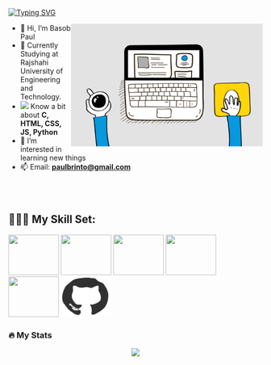 [![Typing SVG](https://readme-typing-svg.demolab.com?font=Silkscreen&size=30&pause=1000&color=34A73A&background=000000FA&center=true&vCenter=true&width=1000&height=300&lines=Hi%2C+I'm+Basob+Paul;A+Frontend+Developer+%F0%9F%91%BE)](https://git.io/typing-svg)

<img width="380" align="right" src="./gif/developer.gif" /> 

- 👋 Hi, I’m Basob Paul 
- 🏫 Currently Studying at Rajshahi University of Engineering and Technology.<br>
- <img src="https://user-images.githubusercontent.com/90419674/187188835-06811af1-c09f-4115-b4ff-ab54020f4abf.gif" width="20px" valign="center"/> Know a bit about **C, HTML, CSS, JS, Python**<br> 
- 👀 I’m interested in learning new things
- 📫 Email: **paulbrinto@gmail.com**



 <br/>
<br/>





## 🤹🏻‍♂️ My Skill Set:



 <p float="left">
  <!---
<img src ="https://res.cloudinary.com/practicaldev/image/fetch/s--xVCufn18--/c_limit%2Cf_auto%2Cfl_progressive%2Cq_66%2Cw_880/https://dev-to-uploads.s3.amazonaws.com/uploads/articles/5nnkrcc3kixypm642opg.gif" width="100" height="80">
--->
  <img src ="https://i.pinimg.com/originals/ca/00/60/ca0060f3414e6e20b75983acddafad53.gif"width="100" height="80">
  <img src="https://media.giphy.com/media/ln7z2eWriiQAllfVcn/giphy.gif" width="100" height="80">
  <img src="https://res.cloudinary.com/practicaldev/image/fetch/s--MF5Cp2yD--/c_limit%2Cf_auto%2Cfl_progressive%2Cq_66%2Cw_880/https://dev-to-uploads.s3.amazonaws.com/i/nyj855ggghu7rcc6ib7c.gif" width="100" height="80">
  <img src="https://cdn.dribbble.com/users/783/screenshots/104300/shot_1295820312.gif" width="100" height="80">
  <img src="https://www.desarrollolibre.net/public/images/example//css/carrusel/carrusel-cubo-animado.gif" width="100" height="80">
  <img src="./gif/giphy.gif" width="100" height="80">
</p>


### :fire: My Stats

<div id="stats" align="center">
<img src="http://github-readme-streak-stats.herokuapp.com?user=brinto59&theme=dark&date_format=M%20j%5B%2C%20Y%5D" />
</div>
<!---
brinto59/brinto59 is a ✨ special ✨ repository because its `README.md` (this file) appears on your GitHub profile.
You can click the Preview link to take a look at your changes.
<<<<<<< HEAD
--->
